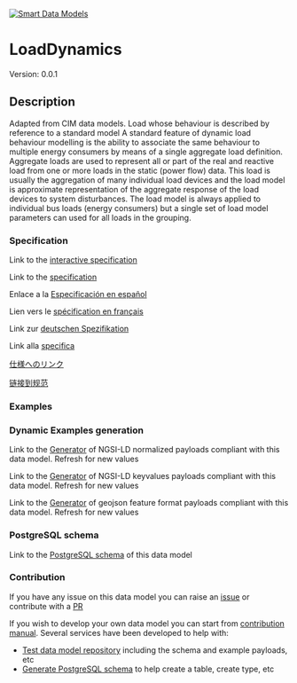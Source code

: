 [![Smart Data Models](https://smartdatamodels.org/wp-content/uploads/2022/01/SmartDataModels_logo.png "Logo")](https://smartdatamodels.org)
# LoadDynamics
Version: 0.0.1

## Description 

Adapted from CIM data models. Load whose behaviour is described by reference to a standard model   A standard feature of dynamic load behaviour modelling is the ability to associate the same behaviour to multiple energy consumers by means of a single aggregate load definition.  Aggregate loads are used to represent all or part of the real and reactive load from one or more loads in the static (power flow) data. This load is usually the aggregation of many individual load devices and the load model is approximate representation of the aggregate response of the load devices to system disturbances. The load model is always applied to individual bus loads (energy consumers) but a single set of load model parameters can used for all loads in the grouping.
### Specification

Link to the [interactive specification](https://swagger.lab.fiware.org/?url=https://smart-data-models.github.io/dataModel.EnergyCIM/LoadDynamics/swagger.yaml)

Link to the [specification](https://github.com/smart-data-models/dataModel.EnergyCIM/blob/master/LoadDynamics/doc/spec.md)

Enlace a la [Especificación en español](https://github.com/smart-data-models/dataModel.EnergyCIM/blob/master/LoadDynamics/doc/spec_ES.md)

Lien vers le [spécification en français](https://github.com/smart-data-models/dataModel.EnergyCIM/blob/master/LoadDynamics/doc/spec_FR.md)

Link zur [deutschen Spezifikation](https://github.com/smart-data-models/dataModel.EnergyCIM/blob/master/LoadDynamics/doc/spec_DE.md)

Link alla [specifica](https://github.com/smart-data-models/dataModel.EnergyCIM/blob/master/LoadDynamics/doc/spec_IT.md)

[仕様へのリンク](https://github.com/smart-data-models/dataModel.EnergyCIM/blob/master/LoadDynamics/doc/spec_JA.md)

[链接到规范](https://github.com/smart-data-models/dataModel.EnergyCIM/blob/master/LoadDynamics/doc/spec_ZH.md)
### Examples
### Dynamic Examples generation

Link to the [Generator](https://smartdatamodels.org/extra/ngsi-ld_generator.php?schemaUrl=https://raw.githubusercontent.com/smart-data-models/dataModel.EnergyCIM/master/LoadDynamics/schema.json&email=info@smartdatamodels.org) of NGSI-LD normalized payloads compliant with this data model. Refresh for new values

Link to the [Generator](https://smartdatamodels.org/extra/ngsi-ld_generator_keyvalues.php?schemaUrl=https://raw.githubusercontent.com/smart-data-models/dataModel.EnergyCIM/master/LoadDynamics/schema.json&email=info@smartdatamodels.org) of NGSI-LD keyvalues payloads compliant with this data model. Refresh for new values

Link to the [Generator](https://smartdatamodels.org/extra/geojson_features_generator.php?schemaUrl=https://raw.githubusercontent.com/smart-data-models/dataModel.EnergyCIM/master/LoadDynamics/schema.json&email=info@smartdatamodels.org) of geojson feature format payloads compliant with this data model. Refresh for new values
### PostgreSQL schema

Link to the [PostgreSQL schema](https://smart-data-models.github.io/dataModel.EnergyCIM/LoadDynamics/schema.sql) of this data model
### Contribution

 If you have any issue on this data model you can raise an [issue](https://github.com/smart-data-models/dataModel.EnergyCIM/issues)  or contribute with a [PR](https://github.com/smart-data-models/dataModel.EnergyCIM/pulls)

 If you wish to develop your own data model you can start from [contribution manual](https://bit.ly/contribution_manual). Several services have been developed to help with: 
 - [Test data model repository](https://smartdatamodels.org/index.php/data-models-contribution-api/) including the schema and example payloads, etc
 - [Generate PostgreSQL schema](https://smartdatamodels.org/index.php/sql-service/) to help create a table, create type, etc